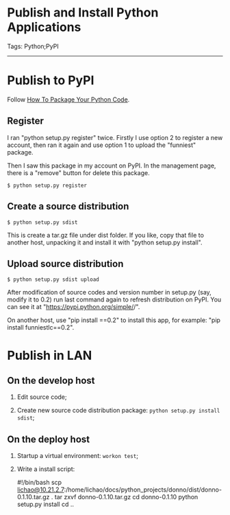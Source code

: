 # Publish and Install Python Applications
Tags: Python;PyPI

------

# Publish to PyPI

Follow [How To Package Your Python Code](http://www.scotttorborg.com/python-packaging/index.html).

## Register

I ran "python setup.py register" twice.
Firstly I use option 2 to register a new account,
then ran it again and use option 1 to upload the "funniest" package.

Then I saw this package in my account on PyPI.
In the management page, there is a "remove" button for delete this package.

    $ python setup.py register

## Create a source distribution

    $ python setup.py sdist

This is create a tar.gz file under dist folder.
If you like, copy that file to another host,
unpacking it and install it with "python setup.py install".

## Upload source distribution

    $ python setup.py sdist upload

After modification of source codes and version number in setup.py
(say, modify it to 0.2) run last command again to refresh distribution on PyPI.
You can see it at "https://pypi.python.org/simple/<app-name>/".

On another host, use "pip install <app-name>==0.2" to install this app,
for example: "pip install funniestlc==0.2".

# Publish in LAN

## On the develop host

1. Edit source code;

1. Create new source code distribution package: `python setup.py install sdist`;

## On the deploy host

1. Startup a virtual environment: `workon test`;

1. Write a install script:

    #!/bin/bash
    scp lichao@10.21.2.7:/home/lichao/docs/python_projects/donno/dist/donno-0.1.10.tar.gz .
    tar zxvf donno-0.1.10.tar.gz
    cd donno-0.1.10
    python setup.py install
    cd ..

